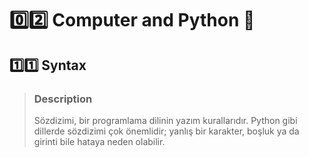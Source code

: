 # :zero::two: Computer and Python :bookmark:
## :one::one: Syntax
> ### Description
> Sözdizimi, bir programlama dilinin yazım kurallarıdır. Python gibi dillerde sözdizimi çok önemlidir; yanlış bir karakter, boşluk ya da girinti bile hataya neden olabilir.